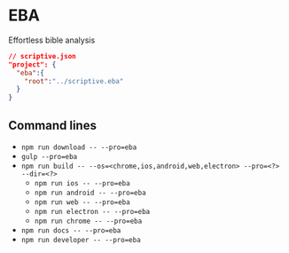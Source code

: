 # EBA
Effortless bible analysis

```json
// scriptive.json
"project": {
  "eba":{
    "root":"../scriptive.eba"
  }
}
```

## Command lines

- `npm run download -- --pro=eba`
- `gulp --pro=eba`
- `npm run build -- --os=<chrome,ios,android,web,electron> --pro=<?>  --dir=<?>`
  - `npm run ios -- --pro=eba`
  - `npm run android -- --pro=eba`
  - `npm run web -- --pro=eba`
  - `npm run electron -- --pro=eba`
  - `npm run chrome -- --pro=eba`
- `npm run docs -- --pro=eba`
- `npm run developer -- --pro=eba`